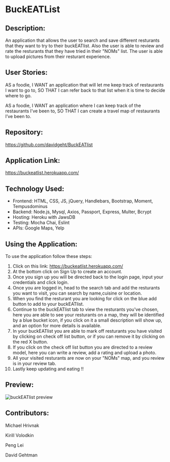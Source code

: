 # BuckEATList

## Description:

An application that allows the user to search and save different resturants that they want to try to their buckEATlist. Also the user is able to review and rate the resturants that they have tried in their "NOMs" list. The user is able to upload pictures from their resturant experience.



## User Stories:

AS a foodie, I WANT an application that will let me keep track of restaurants I want to go to, SO THAT I can refer back to that list when it is time to decide where to go.

AS a foodie, I WANT an application where I can keep track of the restaurants I’ve been to, SO THAT I can create a travel map of restaurants I’ve been to.


## Repository:

https://github.com/davidgeht/BuckEATlist

## Application Link:

https://buckeatlist.herokuapp.com/



## Technology Used:

* Frontend: HTML, CSS, JS, jQuery, Handlebars, Bootstrap, Moment, Tempusdominus
* Backend: Node.js, Mysql, Axios, Passport, Express, Multer, Bcrypt
* Hosting: Heroku with JawsDB
* Testing: Mocha Chai, Eslint
* APIs: Google Maps, Yelp 



## Using the Application:

To use the application follow these steps:

1. Click on this link:
   https://buckeatlist.herokuapp.com/
2. At the bottom click on Sign Up to create an account.
3. Once you sign up you will be directed back to the login page, input your credentials and click login.
4. Once you are logged in, head to the search tab and add the resturants you want to visit, you can search by name,cuisine or location.
5. When you find the resturant you are looking for click on the blue add button to add to your buckEATlist.
6. Continue to the buckEATlist tab to view the resturants you've chosen, here you are able to see your resturants on a map, they will be identified by a blue bucket icon, if you click on it a small description will show up, and an option for more details is available.
7. In your buckEATlist you are able to mark off resturants you have visited by clicking on check off list button, or if you can remove it by clicking on the red X button.
8. If you click on the check off list button you are directed to a review model, here you can write a review, add a rating and upload a photo.
9. All your visited resturants are now on your "NOMs" map, and you review is in your review tab.
10. Lastly keep updating and eating !! 



## Preview:

![buckEATlist preview](/preview/buckeatlistpreview.gif)


## Contributors:

Michael Hrivnak 

Kirill Volodkin

Peng Lei

David Gehtman



